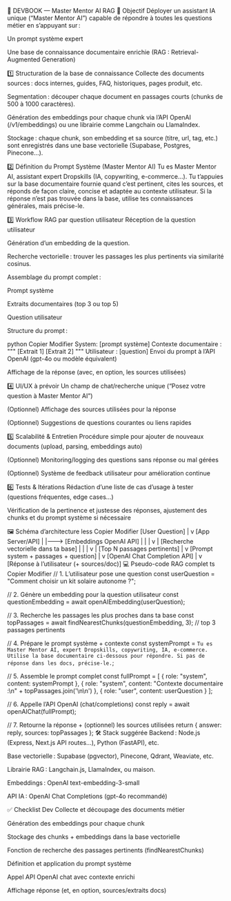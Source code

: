 📒 DEVBOOK — Master Mentor AI RAG
🎯 Objectif
Déployer un assistant IA unique (“Master Mentor AI”) capable de répondre à toutes les questions métier en s’appuyant sur :

Un prompt système expert

Une base de connaissance documentaire enrichie (RAG : Retrieval-Augmented Generation)

1️⃣ Structuration de la base de connaissance
Collecte des documents sources : docs internes, guides, FAQ, historiques, pages produit, etc.

Segmentation : découper chaque document en passages courts (chunks de 500 à 1000 caractères).

Génération des embeddings pour chaque chunk via l’API OpenAI (/v1/embeddings) ou une librairie comme Langchain ou LlamaIndex.

Stockage : chaque chunk, son embedding et sa source (titre, url, tag, etc.) sont enregistrés dans une base vectorielle (Supabase, Postgres, Pinecone…).

2️⃣ Définition du Prompt Système (Master Mentor AI)
Tu es Master Mentor AI, assistant expert Dropskills (IA, copywriting, e-commerce…).
Tu t’appuies sur la base documentaire fournie quand c’est pertinent, cites les sources, et réponds de façon claire, concise et adaptée au contexte utilisateur.
Si la réponse n’est pas trouvée dans la base, utilise tes connaissances générales, mais précise-le.

3️⃣ Workflow RAG par question utilisateur
Réception de la question utilisateur

Génération d’un embedding de la question.

Recherche vectorielle : trouver les passages les plus pertinents via similarité cosinus.

Assemblage du prompt complet :

Prompt système

Extraits documentaires (top 3 ou top 5)

Question utilisateur

Structure du prompt :

python
Copier
Modifier
System: [prompt système]
Contexte documentaire :
"""
[Extrait 1]
[Extrait 2]
"""
Utilisateur : [question]
Envoi du prompt à l’API OpenAI (gpt-4o ou modèle équivalent)

Affichage de la réponse (avec, en option, les sources utilisées)

4️⃣ UI/UX à prévoir
Un champ de chat/recherche unique (“Posez votre question à Master Mentor AI”)

(Optionnel) Affichage des sources utilisées pour la réponse

(Optionnel) Suggestions de questions courantes ou liens rapides

5️⃣ Scalabilité & Entretien
Procédure simple pour ajouter de nouveaux documents (upload, parsing, embeddings auto)

(Optionnel) Monitoring/logging des questions sans réponse ou mal gérées

(Optionnel) Système de feedback utilisateur pour amélioration continue

6️⃣ Tests & Itérations
Rédaction d’une liste de cas d’usage à tester (questions fréquentes, edge cases…)

Vérification de la pertinence et justesse des réponses, ajustement des chunks et du prompt système si nécessaire

🖼️ Schéma d’architecture
less
Copier
Modifier
[User Question]
      |
      v
[App Server/API]
      |
      |---> [Embeddings OpenAI API]
      |         |
      |         v
      |   [Recherche vectorielle dans ta base]
      |         |
      |         v
      |   [Top N passages pertinents]
      |
      v
[Prompt system + passages + question]
      |
      v
[OpenAI Chat Completion API]
      |
      v
[Réponse à l’utilisateur (+ sources/doc)]
💻 Pseudo-code RAG complet
ts
Copier
Modifier
// 1. L’utilisateur pose une question
const userQuestion = "Comment choisir un kit solaire autonome ?";

// 2. Génère un embedding pour la question utilisateur
const questionEmbedding = await openAIEmbedding(userQuestion);

// 3. Recherche les passages les plus proches dans ta base
const topPassages = await findNearestChunks(questionEmbedding, 3); // top 3 passages pertinents

// 4. Prépare le prompt système + contexte
const systemPrompt = `
Tu es Master Mentor AI, expert Dropskills, copywriting, IA, e-commerce.
Utilise la base documentaire ci-dessous pour répondre.
Si pas de réponse dans les docs, précise-le.
`;

// 5. Assemble le prompt complet
const fullPrompt = [
  { role: "system", content: systemPrompt },
  { role: "system", content: "Contexte documentaire :\n" + topPassages.join('\n\n') },
  { role: "user", content: userQuestion }
];

// 6. Appelle l’API OpenAI (chat/completions)
const reply = await openAIChat(fullPrompt);

// 7. Retourne la réponse + (optionnel) les sources utilisées
return {
  answer: reply,
  sources: topPassages
};
🛠️ Stack suggérée
Backend : Node.js (Express, Next.js API routes…), Python (FastAPI), etc.

Base vectorielle : Supabase (pgvector), Pinecone, Qdrant, Weaviate, etc.

Librairie RAG : Langchain.js, LlamaIndex, ou maison.

Embeddings : OpenAI text-embedding-3-small

API IA : OpenAI Chat Completions (gpt-4o recommandé)

✅ Checklist Dev
 Collecte et découpage des documents métier

 Génération des embeddings pour chaque chunk

 Stockage des chunks + embeddings dans la base vectorielle

 Fonction de recherche des passages pertinents (findNearestChunks)

 Définition et application du prompt système

 Appel API OpenAI chat avec contexte enrichi

 Affichage réponse (et, en option, sources/extraits docs)

